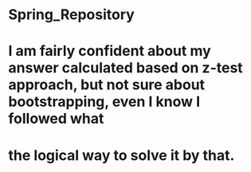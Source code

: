 # Spring_Repository

# I am fairly confident about my answer calculated based on z-test approach, but not sure about bootstrapping, even I know I followed what
# the logical way to solve it by that. 
